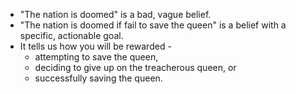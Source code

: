 - "The nation is doomed" is a bad, vague belief.
- "The nation is doomed if fail to save the queen" is a belief with a specific, actionable goal. 
- It tells us how you will be rewarded - 
	- attempting to save the queen, 
	- deciding to give up on the treacherous queen, or 
	- successfully saving the queen.